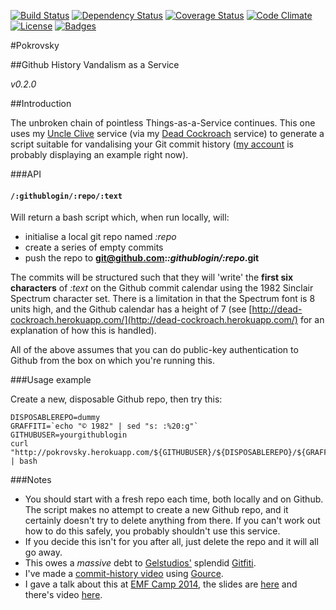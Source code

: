 [![Build Status](http://img.shields.io/travis/pikesley/pokrovsky.svg)](https://travis-ci.org/pikesley/pokrovsky)
[![Dependency Status](http://img.shields.io/gemnasium/pikesley/pokrovsky.svg)](https://gemnasium.com/pikesley/pokrovsky)
[![Coverage Status](http://img.shields.io/coveralls/pikesley/pokrovsky.svg)](https://coveralls.io/r/pikesley/pokrovsky)
[![Code Climate](http://img.shields.io/codeclimate/github/pikesley/pokrovsky.svg)](https://codeclimate.com/github/pikesley/pokrovsky)
[![License](http://img.shields.io/:license-mit-blue.svg)](http://pikesley.mit-license.org)
[![Badges](http://img.shields.io/:badges-6/6-ff6799.svg)](https://github.com/pikesley/badger)

#Pokrovsky

##Github History Vandalism as a Service

_v0.2.0_

##Introduction

The unbroken chain of pointless Things-as-a-Service continues. This one uses my [Uncle Clive](http://uncleclive.herokuapp.com) service (via my [Dead Cockroach](http://dead-cockroach.herokuapp.com/) service) to generate a script suitable for vandalising your Git commit history ([my account](http://github.com/pikesley) is probably displaying an example right now).

###API

#### `/:githublogin/:repo/:text`

Will return a bash script which, when run locally, will:

* initialise a local git repo named _:repo_
* create a series of empty commits
* push the repo to **git@github.com:_:githublogin/:repo_.git**

The commits will be structured such that they will 'write' the **first six characters** of _:text_ on the Github commit calendar using the 1982 Sinclair Spectrum character set. There is a limitation in that the Spectrum font is 8 units high, and the Github calendar has a height of 7 (see [http://dead-cockroach.herokuapp.com/](http://dead-cockroach.herokuapp.com/) for an explanation of how this is handled).

All of the above assumes that you can do public-key authentication to Github from the box on which you're running this.

###Usage example

Create a new, disposable Github repo, then try this:

    DISPOSABLEREPO=dummy
    GRAFFITI=`echo "© 1982" | sed "s: :%20:g"`
    GITHUBUSER=yourgithublogin
    curl "http://pokrovsky.herokuapp.com/${GITHUBUSER}/${DISPOSABLEREPO}/${GRAFFITI}" | bash

###Notes

* You should start with a fresh repo each time, both locally and on Github. The script makes no attempt to create a new Github repo, and it certainly doesn't try to delete anything from there. If you can't work out how to do this safely, you probably shouldn't use this service.
* If you decide this isn't for you after all, just delete the repo and it will all go away.
* This owes a _massive_ debt to [Gelstudios'](https://github.com/gelstudios) splendid [Gitfiti](https://github.com/gelstudios/gitfiti).
* I've made a [commit-history video](https://vimeo.com/81947976) using [Gource](https://code.google.com/p/gource/).
* I gave a talk about this at [EMF Camp 2014](https://frab.emfcamp.org/en/EMF2014/public/events/158), the slides are [here](http://pikesley.github.io/pokrovsky/#/) and there's video [here](https://www.youtube.com/watch?v=Qt_J0jNqtZg).
